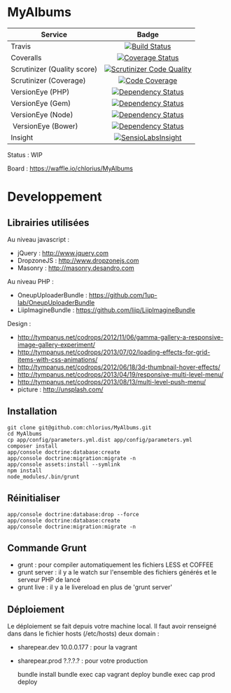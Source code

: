 MyAlbums
========

| Service       | Badge         |
| ------------- |:-------------:|
| Travis | [![Build Status](https://travis-ci.org/chlorius/MyAlbums.svg?branch=master)](https://travis-ci.org/chlorius/MyAlbums) |
| Coveralls | [![Coverage Status](https://coveralls.io/repos/chlorius/MyAlbums/badge.png?branch=master)](https://coveralls.io/r/chlorius/MyAlbums?branch=master) |
| Scrutinizer (Quality score) | [![Scrutinizer Code Quality](https://scrutinizer-ci.com/g/chlorius/MyAlbums/badges/quality-score.png?b=master)](https://scrutinizer-ci.com/g/chlorius/MyAlbums/?branch=master) |
| Scrutinizer (Coverage) | [![Code Coverage](https://scrutinizer-ci.com/g/chlorius/MyAlbums/badges/coverage.png?b=master)](https://scrutinizer-ci.com/g/chlorius/MyAlbums/?branch=master) |
| VersionEye (PHP) | [![Dependency Status](https://www.versioneye.com/user/projects/538fc3c146c4733233000016/badge.svg)](https://www.versioneye.com/user/projects/538fc3c146c4733233000016) |
| VersionEye (Gem) | [![Dependency Status](https://www.versioneye.com/user/projects/5398334d83add738da000036/badge.svg)](https://www.versioneye.com/user/projects/5398334d83add738da000036) |
| VersionEye (Node) |  [![Dependency Status](https://www.versioneye.com/user/projects/53ed31ec13bb067b970000a9/badge.svg)](https://www.versioneye.com/user/projects/53ed31ec13bb067b970000a9) |
| VersionEye (Bower) | [![Dependency Status](https://www.versioneye.com/user/projects/53a40e9f83add7e81a000031/badge.svg)](https://www.versioneye.com/user/projects/53a40e9f83add7e81a000031) |
| Insight | [![SensioLabsInsight](https://insight.sensiolabs.com/projects/b57f6541-c800-43dc-a563-3bc43aa9663b/big.png)](https://insight.sensiolabs.com/projects/b57f6541-c800-43dc-a563-3bc43aa9663b) |

Status : WIP

Board : https://waffle.io/chlorius/MyAlbums

# Developpement

## Librairies utilisées

Au niveau javascript :
- jQuery : http://www.jquery.com
- DropzoneJS : http://www.dropzonejs.com
- Masonry : http://masonry.desandro.com

Au niveau PHP :
- OneupUploaderBundle : https://github.com/1up-lab/OneupUploaderBundle
- LiipImagineBundle : https://github.com/liip/LiipImagineBundle

Design :
- http://tympanus.net/codrops/2012/11/06/gamma-gallery-a-responsive-image-gallery-experiment/
- http://tympanus.net/codrops/2013/07/02/loading-effects-for-grid-items-with-css-animations/
- http://tympanus.net/codrops/2012/06/18/3d-thumbnail-hover-effects/
- http://tympanus.net/codrops/2013/04/19/responsive-multi-level-menu/
- http://tympanus.net/codrops/2013/08/13/multi-level-push-menu/
- picture : http://unsplash.com/

## Installation

    git clone git@github.com:chlorius/MyAlbums.git
    cd MyAlbums
    cp app/config/parameters.yml.dist app/config/parameters.yml
    composer install
    app/console doctrine:database:create
    app/console doctrine:migration:migrate -n
    app/console assets:install --symlink
    npm install
    node_modules/.bin/grunt

## Réinitialiser

    app/console doctrine:database:drop --force
    app/console doctrine:database:create
    app/console doctrine:migration:migrate -n

## Commande Grunt

- grunt : pour compiler automatiquement les fichiers LESS et COFFEE
- grunt server : il y a le watch sur l'ensemble des fichiers générés et le serveur PHP de lancé
- grunt live : il y a le livereload en plus de 'grunt server'

## Déploiement

Le déploiement se fait depuis votre machine local.
Il faut avoir renseigné dans dans le fichier hosts (/etc/hosts) deux domain :

- sharepear.dev 10.0.0.177 : pour la vagrant
- sharepear.prod ?.?.?.? : pour votre production

    bundle install
    bundle exec cap vagrant deploy
    bundle exec cap prod deploy
